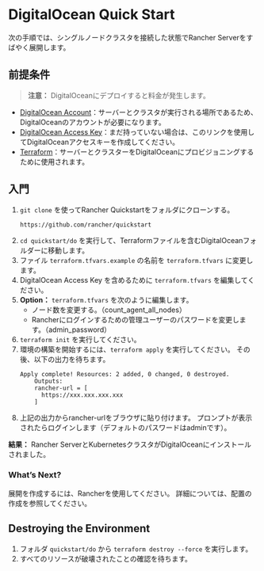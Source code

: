 # DigitalOcean Quick Start

次の手順では、シングルノードクラスタを接続した状態でRancher Serverをすばやく展開します。

## 前提条件

> **注意：**
DigitalOceanにデプロイすると料金が発生します。

- [DigitalOcean Account](https://www.digitalocean.com/)：サーバーとクラスタが実行される場所であるため、DigitalOceanのアカウントが必要になります。
- [DigitalOcean Access Key](https://www.digitalocean.com/community/tutorials/how-to-create-a-digitalocean-space-and-api-key)：まだ持っていない場合は、このリンクを使用してDigitalOceanアクセスキーを作成してください。
- [Terraform](https://www.terraform.io/downloads.html)：サーバーとクラスターをDigitalOceanにプロビジョニングするために使用されます。

## 入門

1. `git clone` を使ってRancher Quickstartをフォルダにクローンする。
    ```
    https://github.com/rancher/quickstart
    ```
1. `cd quickstart/do` を実行して、Terraformファイルを含むDigitalOceanフォルダーに移動します。
1. ファイル `terraform.tfvars.example` の名前を `terraform.tfvars` に変更します。
1. DigitalOcean Access Key を含めるために `terraform.tfvars` を編集してください。
1. **Option：** `terraform.tfvars` を次のように編集します。
    - ノード数を変更する。（count_agent_all_nodes）
    - Rancherにログインするための管理ユーザーのパスワードを変更します。（admin_password）
1. `terraform init` を実行してください。
1. 環境の構築を開始するには、`terraform apply` を実行してください。 その後、以下の出力を待ちます。
    ```
    Apply complete! Resources: 2 added, 0 changed, 0 destroyed. 
        Outputs: 
        rancher-url = [ 
          https://xxx.xxx.xxx.xxx 
        ]
    ```
1. 上記の出力からrancher-urlをブラウザに貼り付けます。 プロンプトが表示されたらログインします（デフォルトのパスワードはadminです）。

**結果：** Rancher ServerとKubernetesクラスタがDigitalOceanにインストールされました。

### What’s Next?

展開を作成するには、Rancherを使用してください。 詳細については、配置の作成を参照してください。

## Destroying the Environment

1. フォルダ `quickstart/do` から `terraform destroy --force` を実行します。
1. すべてのリソースが破壊されたことの確認を待ちます。

